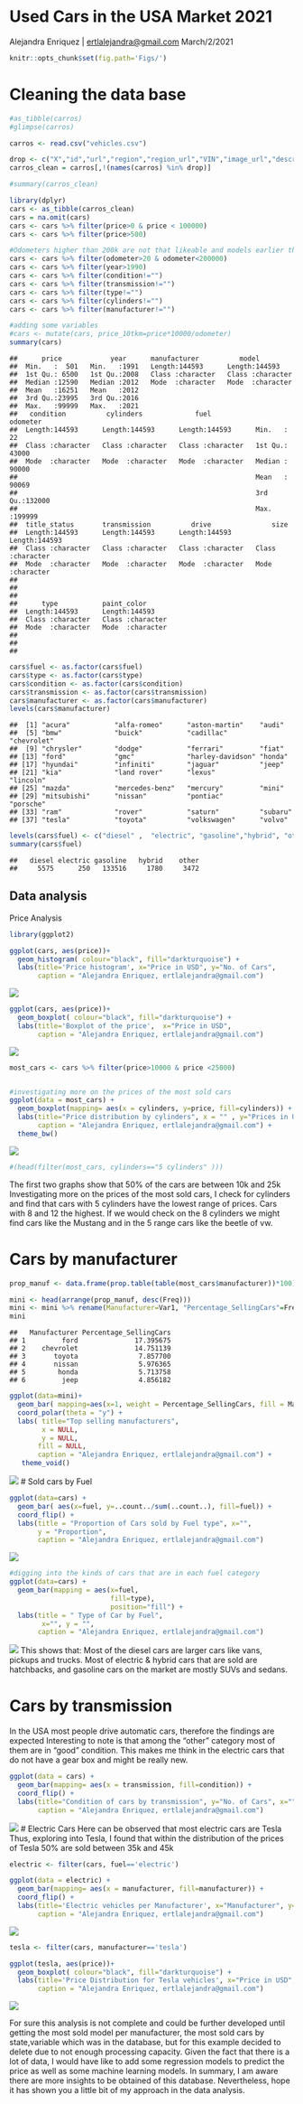 Used Cars in the USA Market 2021
================
Alejandra Enriquez | <ertlalejandra@gmail.com>
March/2/2021

``` r
knitr::opts_chunk$set(fig.path='Figs/')
```

# Cleaning the data base

``` r
#as_tibble(carros)
#glimpse(carros)

carros <- read.csv("vehicles.csv")

drop <- c("X","id","url","region","region_url","VIN","image_url","description","state","lat","long","posting_date")
carros_clean = carros[,!(names(carros) %in% drop)]

#summary(carros_clean)
```

``` r
library(dplyr)
cars <- as_tibble(carros_clean)
cars = na.omit(cars)
cars <- cars %>% filter(price>0 & price < 100000)
cars <- cars %>% filter(price>500)

#Odometers higher than 200k are not that likeable and models earlier than 1990 may not be good observations for a robust prediction, thus I removed them.
cars <- cars %>% filter(odometer>20 & odometer<200000)
cars <- cars %>% filter(year>1990)
cars <- cars %>% filter(condition!="")
cars <- cars %>% filter(transmission!="")
cars <- cars %>% filter(type!="")
cars <- cars %>% filter(cylinders!="")
cars <- cars %>% filter(manufacturer!="")

#adding some variables
#cars <- mutate(cars, price_10tkm=price*10000/odometer)
summary(cars)
```

    ##      price            year      manufacturer          model          
    ##  Min.   :  501   Min.   :1991   Length:144593      Length:144593     
    ##  1st Qu.: 6500   1st Qu.:2008   Class :character   Class :character  
    ##  Median :12590   Median :2012   Mode  :character   Mode  :character  
    ##  Mean   :16251   Mean   :2012                                        
    ##  3rd Qu.:23995   3rd Qu.:2016                                        
    ##  Max.   :99999   Max.   :2021                                        
    ##   condition          cylinders             fuel              odometer     
    ##  Length:144593      Length:144593      Length:144593      Min.   :    22  
    ##  Class :character   Class :character   Class :character   1st Qu.: 43000  
    ##  Mode  :character   Mode  :character   Mode  :character   Median : 90000  
    ##                                                           Mean   : 90069  
    ##                                                           3rd Qu.:132000  
    ##                                                           Max.   :199999  
    ##  title_status       transmission          drive               size          
    ##  Length:144593      Length:144593      Length:144593      Length:144593     
    ##  Class :character   Class :character   Class :character   Class :character  
    ##  Mode  :character   Mode  :character   Mode  :character   Mode  :character  
    ##                                                                             
    ##                                                                             
    ##                                                                             
    ##      type           paint_color       
    ##  Length:144593      Length:144593     
    ##  Class :character   Class :character  
    ##  Mode  :character   Mode  :character  
    ##                                       
    ##                                       
    ## 

``` r
cars$fuel <- as.factor(cars$fuel)
cars$type <- as.factor(cars$type)
cars$condition <- as.factor(cars$condition)
cars$transmission <- as.factor(cars$transmission)
cars$manufacturer <- as.factor(cars$manufacturer)
levels(cars$manufacturer)
```

    ##  [1] "acura"           "alfa-romeo"      "aston-martin"    "audi"           
    ##  [5] "bmw"             "buick"           "cadillac"        "chevrolet"      
    ##  [9] "chrysler"        "dodge"           "ferrari"         "fiat"           
    ## [13] "ford"            "gmc"             "harley-davidson" "honda"          
    ## [17] "hyundai"         "infiniti"        "jaguar"          "jeep"           
    ## [21] "kia"             "land rover"      "lexus"           "lincoln"        
    ## [25] "mazda"           "mercedes-benz"   "mercury"         "mini"           
    ## [29] "mitsubishi"      "nissan"          "pontiac"         "porsche"        
    ## [33] "ram"             "rover"           "saturn"          "subaru"         
    ## [37] "tesla"           "toyota"          "volkswagen"      "volvo"

``` r
levels(cars$fuel) <- c("diesel" ,  "electric", "gasoline","hybrid", "other")
summary(cars$fuel)
```

    ##   diesel electric gasoline   hybrid    other 
    ##     5575      250   133516     1780     3472

## Data analysis

Price Analysis

``` r
library(ggplot2)

ggplot(cars, aes(price))+
  geom_histogram( colour="black", fill="darkturquoise") +
  labs(title='Price histogram', x="Price in USD", y="No. of Cars", 
       caption = "Alejandra Enriquez, ertlalejandra@gmail.com")
```

![](Figs/unnamed-chunk-3-1.png)<!-- -->

``` r
ggplot(cars, aes(price))+
  geom_boxplot( colour="black", fill="darkturquoise") +
  labs(title='Boxplot of the price',  x="Price in USD",
       caption = "Alejandra Enriquez, ertlalejandra@gmail.com")
```

![](Figs/unnamed-chunk-3-2.png)<!-- -->

``` r
most_cars <- cars %>% filter(price>10000 & price <25000)


#investigating more on the prices of the most sold cars
ggplot(data = most_cars) + 
  geom_boxplot(mapping= aes(x = cylinders, y=price, fill=cylinders)) +
  labs(title="Price distribution by cylinders", x = "" , y="Prices in USD",
       caption = "Alejandra Enriquez, ertlalejandra@gmail.com") +
  theme_bw()
```

![](Figs/unnamed-chunk-3-3.png)<!-- -->

``` r
#(head(filter(most_cars, cylinders=="5 cylinders" )))
```

The first two graphs show that 50% of the cars are between 10k and 25k
Investigating more on the prices of the most sold cars, I check for
cylinders and find that cars with 5 cylinders have the lowest range of
prices. Cars with 8 and 12 the highest. If we would check on the 8
cylinders we might find cars like the Mustang and in the 5 range cars
like the beetle of vw.

# Cars by manufacturer

``` r
prop_manuf <- data.frame(prop.table(table(most_cars$manufacturer))*100)

mini <- head(arrange(prop_manuf, desc(Freq)))
mini <- mini %>% rename(Manufacturer=Var1, "Percentage_SellingCars"=Freq)
mini
```

    ##   Manufacturer Percentage_SellingCars
    ## 1         ford              17.395675
    ## 2    chevrolet              14.751139
    ## 3       toyota               7.857700
    ## 4       nissan               5.976365
    ## 5        honda               5.713758
    ## 6         jeep               4.856182

``` r
ggplot(data=mini)+
  geom_bar( mapping=aes(x=1, weight = Percentage_SellingCars, fill = Manufacturer))+
  coord_polar(theta = "y") +
  labs( title="Top selling manufacturers",
        x = NULL,
        y = NULL,
       fill = NULL,
       caption = "Alejandra Enriquez, ertlalejandra@gmail.com") +
   theme_void() 
```

![](Figs/unnamed-chunk-4-1.png)<!-- --> \# Sold cars by Fuel

``` r
ggplot(data=cars) +
  geom_bar( aes(x=fuel, y=..count../sum(..count..), fill=fuel)) +
  coord_flip() +
  labs(title = "Proportion of Cars sold by Fuel type", x="", 
       y = "Proportion",
       caption = "Alejandra Enriquez, ertlalejandra@gmail.com") 
```

![](Figs/unnamed-chunk-5-1.png)<!-- -->

``` r
#digging into the kinds of cars that are in each fuel category
ggplot(data=cars) +
  geom_bar(mapping = aes(x=fuel, 
                         fill=type), 
                         position="fill") +
  labs(title = " Type of Car by Fuel", 
        x="", y = "",
       caption = "Alejandra Enriquez, ertlalejandra@gmail.com") 
```

![](Figs/unnamed-chunk-5-2.png)<!-- --> This shows that: Most of the
diesel cars are larger cars like vans, pickups and trucks. Most of
electric & hybrid cars that are sold are hatchbacks, and gasoline cars
on the market are mostly SUVs and sedans.

# Cars by transmission

In the USA most people drive automatic cars, therefore the findings are
expected Interesting to note is that among the “other” category most of
them are in “good” condition. This makes me think in the electric cars
that do not have a gear box and might be really new.

``` r
ggplot(data = cars) + 
  geom_bar(mapping= aes(x = transmission, fill=condition)) +
  coord_flip() +
  labs(title="Condition of cars by transmission", y="No. of Cars", x="",
       caption = "Alejandra Enriquez, ertlalejandra@gmail.com") 
```

![](Figs/unnamed-chunk-6-1.png)<!-- --> \# Electric Cars Here can be
observed that most electric cars are Tesla Thus, exploring into Tesla, I
found that within the distribution of the prices of Tesla 50% are sold
between 35k and 45k

``` r
electric <- filter(cars, fuel=='electric')

ggplot(data = electric) + 
  geom_bar(mapping= aes(x = manufacturer, fill=manufacturer)) +
  coord_flip() +
  labs(title='Electric vehicles per Manufacturer', x="Manufacturer", y="No. of E-Vehicles",
       caption = "Alejandra Enriquez, ertlalejandra@gmail.com")
```

![](Figs/unnamed-chunk-7-1.png)<!-- -->

``` r
tesla <- filter(cars, manufacturer=='tesla')

ggplot(tesla, aes(price))+
  geom_boxplot( colour="black", fill="darkturquoise") +
  labs(title='Price Distribution for Tesla vehicles', x="Price in USD",
       caption = "Alejandra Enriquez, ertlalejandra@gmail.com")
```

![](Figs/unnamed-chunk-7-2.png)<!-- -->

For sure this analysis is not complete and could be further developed
until getting the most sold model per manufacturer, the most sold cars
by state,variable which was in the database, but for this example
decided to delete due to not enough processing capacity. Given the fact
that there is a lot of data, I would have like to add some regression
models to predict the price as well as some machine learning models. In
summary, I am aware there are more insights to be obtained of this
database. Nevertheless, hope it has shown you a little bit of my
approach in the data analysis.
